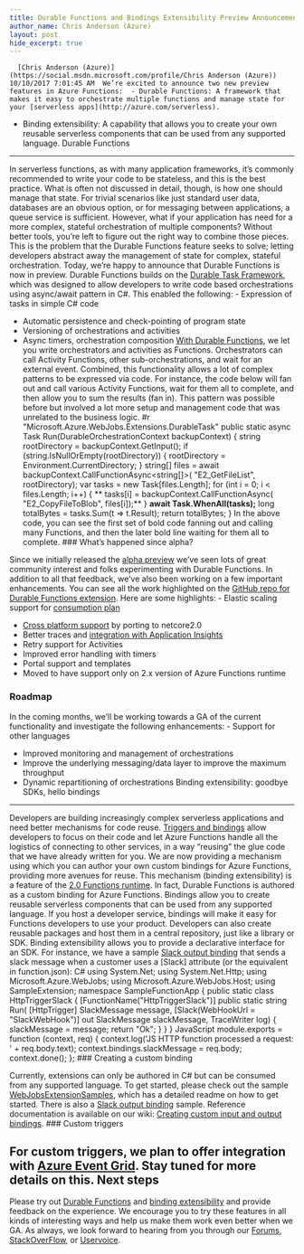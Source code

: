 ```yaml
---
title: Durable Functions and Bindings Extensibility Preview Announcement
author_name: Chris Anderson (Azure)
layout: post
hide_excerpt: true
---
```

      [Chris Anderson (Azure)](https://social.msdn.microsoft.com/profile/Chris Anderson (Azure))  10/10/2017 7:01:45 AM  We’re excited to announce two new preview features in Azure Functions:  - Durable Functions: A framework that makes it easy to orchestrate multiple functions and manage state for your [serverless apps](http://azure.com/serverless).
 - Binding extensibility: A capability that allows you to create your own reusable serverless components that can be used from any supported language.
  Durable Functions
-----------------

 In serverless functions, as with many application frameworks, it’s commonly recommended to write your code to be stateless, and this is the best practice. What is often not discussed in detail, though, is how one should manage that state. For trivial scenarios like just standard user data, databases are an obvious option, or for messaging between applications, a queue service is sufficient. However, what if your application has need for a more complex, stateful orchestration of multiple components? Without better tools, you’re left to figure out the right way to combine those pieces. This is the problem that the Durable Functions feature seeks to solve; letting developers abstract away the management of state for complex, stateful orchestration. Today, we’re happy to announce that Durable Functions is now in preview. Durable Functions builds on the [Durable Task Framework](https://github.com/Azure/durabletask), which was designed to allow developers to write code based orchestrations using async/await pattern in C#. This enabled the following:  - Expression of tasks in simple C# code
 - Automatic persistence and check-pointing of program state
 - Versioning of orchestrations and activities
 - Async timers, orchestration composition
  [With Durable Functions](https://docs.microsoft.com/en-us/azure/azure-functions/durable-functions-overview), we let you write orchestrators and activities as Functions. Orchestrators can call Activity Functions, other sub-orchestrations, and wait for an external event. Combined, this functionality allows a lot of complex patterns to be expressed via code. For instance, the code below will fan out and call various Activity Functions, wait for them all to complete, and then allow you to sum the results (fan in). This pattern was possible before but involved a lot more setup and management code that was unrelated to the business logic.  #r "Microsoft.Azure.WebJobs.Extensions.DurableTask" public static async Task<long> Run(DurableOrchestrationContext backupContext) { string rootDirectory = backupContext.GetInput<string>(); if (string.IsNullOrEmpty(rootDirectory)) { rootDirectory = Environment.CurrentDirectory; } string[] files = await backupContext.CallFunctionAsync<string[]>( "E2\_GetFileList", rootDirectory); var tasks = new Task<long>[files.Length]; for (int i = 0; i < files.Length; i++) { ** tasks[i] = backupContext.CallFunctionAsync<long>( "E2\_CopyFileToBlob", files[i]);** } **await Task.WhenAll(tasks);** long totalBytes = tasks.Sum(t => t.Result); return totalBytes; }  In the above code, you can see the first set of bold code fanning out and calling many Functions, and then the later bold line waiting for them all to complete. ### What’s happened since alpha?

 Since we initially released the [alpha preview](https://blogs.msdn.microsoft.com/appserviceteam/2017/07/06/alpha-preview-for-durable-functions/) we’ve seen lots of great community interest and folks experimenting with Durable Functions. In addition to all that feedback, we’ve also been working on a few important enhancements. You can see all the work highlighted on the [GitHub repo for Durable Functions extension](https://github.com/Azure/azure-functions-durable-extension). Here are some highlights:  - Elastic scaling support for [consumption plan](https://docs.microsoft.com/en-us/azure/azure-functions/functions-scale)
 - [Cross platform support](https://blogs.msdn.microsoft.com/appserviceteam/2017/09/25/develop-azure-functions-on-any-platform/) by porting to netcore2.0
 - Better traces and [integration with Application Insights](https://docs.microsoft.com/en-us/azure/azure-functions/functions-monitoring)
 - Retry support for Activities
 - Improved error handling with timers
 - Portal support and templates
 - Moved to have support only on 2.x version of Azure Functions runtime
  ### Roadmap

 In the coming months, we’ll be working towards a GA of the current functionality and investigate the following enhancements:  - Support for other languages
 - Improved monitoring and management of orchestrations
 - Improve the underlying messaging/data layer to improve the maximum throughput
 - Dynamic repartitioning of orchestrations
  Binding extensibility: goodbye SDKs, hello bindings
---------------------------------------------------

 Developers are building increasingly complex serverless applications and need better mechanisms for code reuse. [Triggers and bindings](https://docs.microsoft.com/en-us/azure/azure-functions/functions-triggers-bindings) allow developers to focus on their code and let Azure Functions handle all the logistics of connecting to other services, in a way “reusing” the glue code that we have already written for you. We are now providing a mechanism using which you can author your own custom bindings for Azure Functions, providing more avenues for reuse. This mechanism (binding extensibility) is a feature of the [2.0 Functions runtime](https://aka.ms/func-xplat). In fact, Durable Functions is authored as a custom binding for Azure Functions. Bindings allow you to create reusable serverless components that can be used from any supported language. If you host a developer service, bindings will make it easy for Functions developers to use your product. Developers can also create reusable packages and host them in a central repository, just like a library or SDK. Binding extensibility allows you to provide a declarative interface for an SDK. For instance, we have a sample [Slack output binding](https://github.com/lindydonna/SlackOutputBinding) that sends a slack message when a customer uses a [Slack] attribute (or the equivalent in function.json): C# using System.Net; using System.Net.Http; using Microsoft.Azure.WebJobs; using Microsoft.Azure.WebJobs.Host; using SampleExtension; namespace SampleFunctionApp { public static class HttpTriggerSlack { [FunctionName("HttpTriggerSlack")] public static string Run( [HttpTrigger] SlackMessage message, [Slack(WebHookUrl = "SlackWebHook")] out SlackMessage slackMessage, TraceWriter log) { slackMessage = message; return "Ok"; } } }  JavaScript module.exports = function (context, req) { context.log('JS HTTP function processed a request: ' + req.body.text); context.bindings.slackMessage = req.body; context.done(); };  ### Creating a custom binding

 Currently, extensions can only be authored in C# but can be consumed from any supported language. To get started, please check out the sample [WebJobsExtensionSamples](https://github.com/Azure/WebJobsExtensionSamples), which has a detailed readme on how to get started. There is also a [Slack output binding](https://github.com/lindydonna/SlackOutputBinding) sample. Reference documentation is available on our wiki: [Creating custom input and output bindings](https://github.com/Azure/azure-webjobs-sdk/wiki/Creating-custom-input-and-output-bindings). ### Custom triggers

 For custom triggers, we plan to offer integration with [Azure Event Grid](https://azure.microsoft.com/en-us/services/event-grid/). Stay tuned for more details on this. Next steps
----------

 Please try out [Durable Functions](https://docs.microsoft.com/en-us/azure/azure-functions/durable-functions-overview) and [binding extensibility](https://github.com/Azure/azure-webjobs-sdk/wiki/Creating-custom-input-and-output-bindings) and provide feedback on the experience. We encourage you to try these features in all kinds of interesting ways and help us make them work even better when we GA. As always, we look forward to hearing from you through our [Forums](https://social.msdn.microsoft.com/Forums/en-US/home?forum=AzureFunctions), [StackOverFlow](http://stackoverflow.com/questions/tagged/azure-functions), or [Uservoice](https://feedback.azure.com/forums/355860-azure-functions/filters/top).     